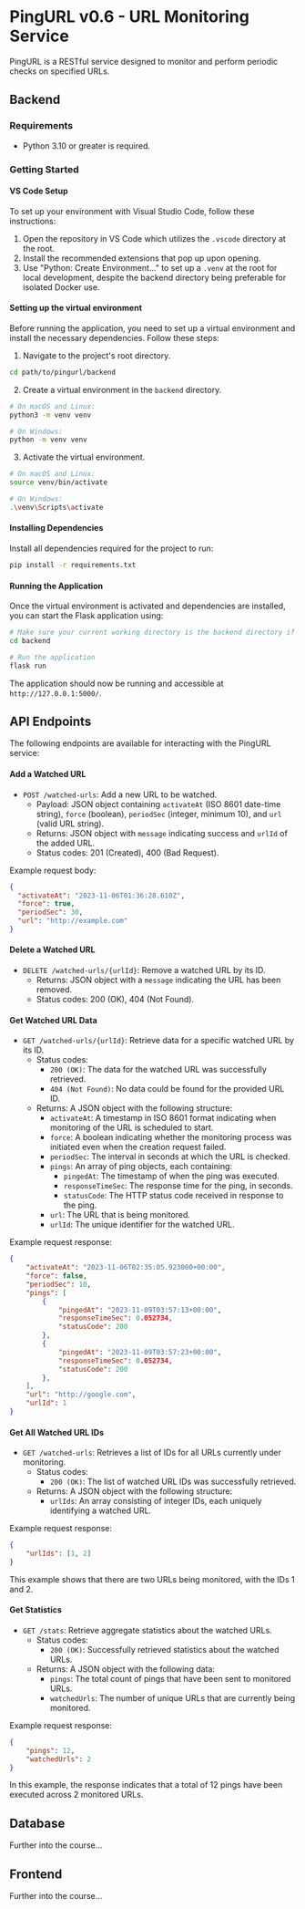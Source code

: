 # PingURL v0.6 - URL Monitoring Service

PingURL is a RESTful service designed to monitor and perform periodic checks on specified URLs.

## Backend

### Requirements

- Python 3.10 or greater is required.

### Getting Started

#### VS Code Setup

To set up your environment with Visual Studio Code, follow these instructions:

1. Open the repository in VS Code which utilizes the `.vscode` directory at the root.
2. Install the recommended extensions that pop up upon opening.
3. Use "Python: Create Environment..." to set up a `.venv` at the root for local development, despite the backend directory being preferable for isolated Docker use.

#### Setting up the virtual environment

Before running the application, you need to set up a virtual environment and install the necessary dependencies. Follow these steps:

1. Navigate to the project's root directory.

```bash
cd path/to/pingurl/backend
```

2. Create a virtual environment in the `backend` directory.

```bash
# On macOS and Linux:
python3 -m venv venv

# On Windows:
python -m venv venv
```

3. Activate the virtual environment.

```bash
# On macOS and Linux:
source venv/bin/activate

# On Windows:
.\venv\Scripts\activate
```

#### Installing Dependencies

Install all dependencies required for the project to run:

```bash
pip install -r requirements.txt
```

#### Running the Application

Once the virtual environment is activated and dependencies are installed, you can start the Flask application using:

```bash
# Make sure your current working directory is the backend directory if you're not already there
cd backend

# Run the application
flask run
```

The application should now be running and accessible at `http://127.0.0.1:5000/`.

## API Endpoints

The following endpoints are available for interacting with the PingURL service:

#### Add a Watched URL

- `POST /watched-urls`: Add a new URL to be watched.
  - Payload: JSON object containing `activateAt` (ISO 8601 date-time string), `force` (boolean), `periodSec` (integer, minimum 10), and `url` (valid URL string).
  - Returns: JSON object with `message` indicating success and `urlId` of the added URL.
  - Status codes: 201 (Created), 400 (Bad Request).

Example request body:
```json
{
  "activateAt": "2023-11-06T01:36:28.610Z",
  "force": true,
  "periodSec": 30,
  "url": "http://example.com"
}
```

#### Delete a Watched URL

- `DELETE /watched-urls/{urlId}`: Remove a watched URL by its ID.
  - Returns: JSON object with a `message` indicating the URL has been removed.
  - Status codes: 200 (OK), 404 (Not Found).

#### Get Watched URL Data

- `GET /watched-urls/{urlId}`: Retrieve data for a specific watched URL by its ID.
  - Status codes: 
    - `200 (OK)`: The data for the watched URL was successfully retrieved.
    - `404 (Not Found)`: No data could be found for the provided URL ID.
  - Returns: A JSON object with the following structure:
    - `activateAt`: A timestamp in ISO 8601 format indicating when monitoring of the URL is scheduled to start.
    - `force`: A boolean indicating whether the monitoring process was initiated even when the creation request failed.
    - `periodSec`: The interval in seconds at which the URL is checked.
    - `pings`: An array of ping objects, each containing:
      - `pingedAt`: The timestamp of when the ping was executed.
      - `responseTimeSec`: The response time for the ping, in seconds.
      - `statusCode`: The HTTP status code received in response to the ping.
    - `url`: The URL that is being monitored.
    - `urlId`: The unique identifier for the watched URL.

Example request response:
```json
{
    "activateAt": "2023-11-06T02:35:05.923000+00:00",
    "force": false,
    "periodSec": 10,
    "pings": [
        {
            "pingedAt": "2023-11-09T03:57:13+00:00",
            "responseTimeSec": 0.052734,
            "statusCode": 200
        },
        {
            "pingedAt": "2023-11-09T03:57:23+00:00",
            "responseTimeSec": 0.052734,
            "statusCode": 200
        },
    ],
    "url": "http://google.com",
    "urlId": 1
}
```

#### Get All Watched URL IDs

- `GET /watched-urls`: Retrieves a list of IDs for all URLs currently under monitoring.
  - Status codes:
    - `200 (OK)`: The list of watched URL IDs was successfully retrieved.
  - Returns: A JSON object with the following structure:
    - `urlIds`: An array consisting of integer IDs, each uniquely identifying a watched URL.

Example request response:
```json
{
    "urlIds": [1, 2]
}
```

This example shows that there are two URLs being monitored, with the IDs 1 and 2.

#### Get Statistics

- `GET /stats`: Retrieve aggregate statistics about the watched URLs.
  - Status codes:
    - `200 (OK)`: Successfully retrieved statistics about the watched URLs.
  - Returns: A JSON object with the following data:
    - `pings`: The total count of pings that have been sent to monitored URLs.
    - `watchedUrls`: The number of unique URLs that are currently being monitored.

Example request response:
```json
{
    "pings": 12,
    "watchedUrls": 2
}
```

In this example, the response indicates that a total of 12 pings have been executed across 2 monitored URLs.

## Database

Further into the course...

## Frontend

Further into the course...




